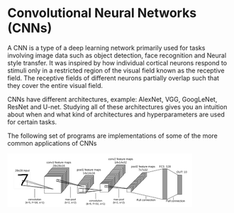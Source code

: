 # Convolutional Neural Networks (CNNs)
A CNN is a type of a  deep learning network primarily used for tasks involving image data such as object detection, face recognition and Neural style transfer. It was inspired by how individual cortical neurons respond to stimuli only in a restricted region of the visual field known as the receptive field. The receptive fields of different neurons partially overlap such that they cover the entire visual field.

CNNs have different architectures, example: AlexNet, VGG, GoogLeNet, ResNet and U-net. Studying all of these architectures gives you an intuition about when and what kind of architectures and hyperparameters are used for certain tasks. 

The following set of programs are implementations of some of the more common applications of CNNs

                                       
 ![CNN](../images/CNN.png)
